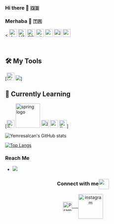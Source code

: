 ### Hi there 👋 🇬🇧 
### Merhaba 👋 🇹🇷 
<
    <img src="https://img.shields.io/badge/JavaScript-282C34?logo=javascript&logoColor=F7DF1E" alt="JavaScript logo" title="JavaScript" height="25" />
    <img src="https://img.shields.io/badge/HTML5-282C34?logo=html5&logoColor=E34F26" alt="HTML5 logo" title="HTML5" height="25" />
    <img src="https://img.shields.io/badge/CSS3-282C34?logo=css3&logoColor=1572B6" alt="CSS3 logo" title="CSS3" height="25" />
    <img src="https://img.shields.io/badge/git-282C34?logo=git&logoColor=F05032" alt="git logo" title="git" height="25" />
    <img src="https://img.shields.io/badge/C%23-239120?color=272D2D&logo=c-sharp&logoColor=purple" alt="c-sharp logo" title="c-sharp"  height="25"/>
    <img src="https://img.shields.io/badge/Java-ED8B00?color=272D2D&logo=java&logoColor=orange" alt="java logo" title="java"  height="25"/>
    <img src="https://img.shields.io/badge/C-00599C?color=272D2D&logo=c&logoColor=blue" alt="c logo" title="c"  height="25"/>
    
<br>

## 🛠 My Tools
[<img src="https://img.shields.io/badge/VS%20Code-282C34?logo=visual-studio-code&logoColor=007ACC" alt="Visual Studio Code logo" title="Visual Studio Code" height="25" />
<img src="https://badges.aleen42.com/src/visual_studio_dfc.svg"/>]
<br>

## 📖 Currently Learning
[<img src="https://img.shields.io/badge/React-282C34?logo=react&logoColor=61DAFB" alt="React logo" title="React.js / React Native" height="25" />
<img src="https://img.shields.io/badge/Spring-6DB33F?color=272D2D&logo=spring&logoColor=green" alt="spring logo" title="Spring" heiht="25" width="79" />
<img src="https://img.shields.io/badge/Java-ED8B00?color=272D2D&logo=java&logoColor=orange" alt="java logo" title="java"  height="25"/>
<img src="https://img.shields.io/badge/PostgreSQL-316192?color=272D2D&logo=postgresql&logoColor=darkblue" alt="postgresql logo" title="postgresql"  height="25"/>
<img src="https://img.shields.io/badge/Flutter-316192?color=272D2D&logo=flutter&dart=darkblue" alt="flutter Dart" title="flutter" height="25"/>]

![Yemresalcan's GitHub stats](https://github-readme-stats.vercel.app/api?username=Yemresalcan&show_icons=true&theme=radical)

[![Top Langs](https://github-readme-stats.vercel.app/api/top-langs/?username=Yemresalcan&theme=radical)](https://github.com/Yemresalcan/github-readme-stats)
### Reach Me
- ![](https://komarev.com/ghpvc/?username=Yemresalcan)


<div align="center">
  <h3 align="center">Connect with me<img align="center" src="https://media.tenor.com/images/2c3b7c5af461b8cb60428203b3e19fff/tenor.gif" height="33px" /></h3> 
</div>
<p align="center">
  
 <a href="https://twitter.com/Yesjpeg" target=”_blank”>
  <img align="center" alt="Pramod's Twitter" width="30px" src="https://www.vectorlogo.zone/logos/twitter/twitter-official.svg" /> &nbsp; &nbsp;
 </a>
 <a href="https://www.instagram.com/yemresalcan/" target=”_blank”>
  <img align="center" alt="instagram" width="80px" src="https://i.pinimg.com/originals/5a/4e/9e/5a4e9e5b232b9ff0848852b19665cf59.jpg"/>
 </a> 
</p>


